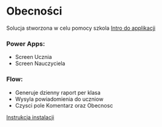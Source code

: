 # Obecności
Solucja stworzona w celu pomocy szkola 
[Intro do applikacji](https://youtu.be/xsnJdSmDLgg)

### Power Apps:
- Screen Ucznia
- Screen Nauczyciela

### Flow:
- Generuje dzienny raport per klasa
- Wysyla powiadomienia do uczniow
- Czysci pole Komentarz oraz Obecnosc

[Instrukcja instalacji](https://youtu.be/F6tS4PzYGmM)


